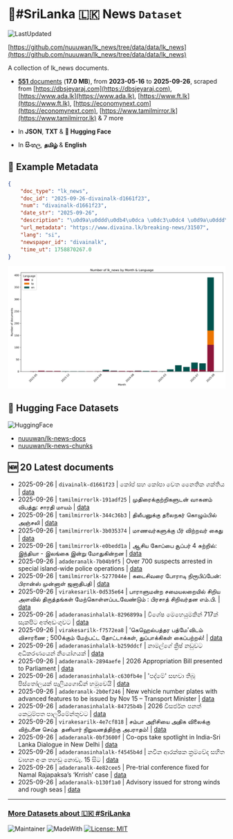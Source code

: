 # 📄#SriLanka 🇱🇰 News `Dataset`

![LastUpdated](https://img.shields.io/badge/last_updated-2025--09--26_12:39:16-green)

[https://github.com/nuuuwan/lk_news/tree/data/data/lk_news](https://github.com/nuuuwan/lk_news/tree/data/data/lk_news)

A collection of lk_news documents.

- [**551** documents](https://github.com/nuuuwan/lk_news/tree/data/data/lk_news) (**17.0 MB**), from **2023-05-16** to **2025-09-26**, scraped from [https://dbsjeyaraj.com](https://dbsjeyaraj.com), [https://www.ada.lk](https://www.ada.lk), [https://www.ft.lk](https://www.ft.lk), [https://economynext.com](https://economynext.com), [https://www.tamilmirror.lk](https://www.tamilmirror.lk) & 7 more

- In **JSON**, **TXT** & **🤗 Hugging Face**

- In **සිංහල**, **தமிழ்** & **English**

## 📝 Example Metadata

```json
{
    "doc_type": "lk_news",
    "doc_id": "2025-09-26-divainalk-d1661f23",
    "num": "divainalk-d1661f23",
    "date_str": "2025-09-26",
    "description": "\u0d9a\u0ddd\u0db4\u0dca \u0dc3\u0dc4 \u0d9a\u0ddd\u0db4\u0dcf \u0dc0\u0dd9\u0dad \u0db1\u0ddb\u0dad\u0dd2\u0d9a \u0dc1\u0d9a\u0dca\u0dad\u0dd2\u0dba",
    "url_metadata": "https://www.divaina.lk/breaking-news/31507",
    "lang": "si",
    "newspaper_id": "divainalk",
    "time_ut": 1758870267.0
}
```

![Chart](https://raw.githubusercontent.com/nuuuwan/lk_news/refs/heads/data/data/lk_news/docs_by_month_and_lang.png)

## 🤗 Hugging Face Datasets

![HuggingFace](https://img.shields.io/badge/-HuggingFace-FDEE21?style=for-the-badge&logo=HuggingFace)

- [nuuuwan/lk-news-docs](https://huggingface.co/datasets/nuuuwan/lk-news-docs)
- [nuuuwan/lk-news-chunks](https://huggingface.co/datasets/nuuuwan/lk-news-chunks)

## 🆕 20 Latest documents

- 2025-09-26 | `divainalk-d1661f23` | කෝප් සහ කෝපා වෙත නෛතික ශක්තිය | [data](https://github.com/nuuuwan/lk_news/tree/data/data/lk_news/2020s/2025/2025-09-26-divainalk-d1661f23)
- 2025-09-26 | `tamilmirrorlk-191adf25` | முதிரைக்குற்றிகளுடன் வாகனம் விபத்து: சாரதி மாயம் | [data](https://github.com/nuuuwan/lk_news/tree/data/data/lk_news/2020s/2025/2025-09-26-tamilmirrorlk-191adf25)
- 2025-09-26 | `tamilmirrorlk-344c36b3` | திலீபனுக்கு தலைநகர் கொழும்பில் அஞ்சலி | [data](https://github.com/nuuuwan/lk_news/tree/data/data/lk_news/2020s/2025/2025-09-26-tamilmirrorlk-344c36b3)
- 2025-09-26 | `tamilmirrorlk-3b035374` | மாணவர்களுக்கு பீர் விற்றவர் கைது | [data](https://github.com/nuuuwan/lk_news/tree/data/data/lk_news/2020s/2025/2025-09-26-tamilmirrorlk-3b035374)
- 2025-09-26 | `tamilmirrorlk-e0bedd1a` | ஆசிய கோப்பை சூப்பர் 4 சுற்றில்: இந்தியா - இலங்கை இன்று மோதுகின்றன | [data](https://github.com/nuuuwan/lk_news/tree/data/data/lk_news/2020s/2025/2025-09-26-tamilmirrorlk-e0bedd1a)
- 2025-09-26 | `adaderanalk-7b04b9f5` | Over 700 suspects arrested in special island-wide police operations | [data](https://github.com/nuuuwan/lk_news/tree/data/data/lk_news/2020s/2025/2025-09-26-adaderanalk-7b04b9f5)
- 2025-09-26 | `tamilmirrorlk-5277044e` | கடைசிவரை போ​ராடி நிரூபிப்​பேன்:  பிரான்ஸ் முன்னாள் ஜனாதிபதி | [data](https://github.com/nuuuwan/lk_news/tree/data/data/lk_news/2020s/2025/2025-09-26-tamilmirrorlk-5277044e)
- 2025-09-26 | `virakesarilk-0d535e64` | பாராளுமன்ற சமையலறையில் சிறிய அளவில் திருத்தங்கள் மேற்கொள்ளப்படவேண்டும் : பிரசாத் சிறிவர்தன எம்.பி. | [data](https://github.com/nuuuwan/lk_news/tree/data/data/lk_news/2020s/2025/2025-09-26-virakesarilk-0d535e64)
- 2025-09-26 | `adaderanasinhalalk-8296899a` | විශේෂ මෙහෙයුමකින් 717ක් සැකපිට අත්අඩංගුවට | [data](https://github.com/nuuuwan/lk_news/tree/data/data/lk_news/2020s/2025/2025-09-26-adaderanasinhalalk-8296899a)
- 2025-09-26 | `virakesarilk-f7572ea8` | ‘கெஹெல்பத்தர பத்மே’விடம் விசாரணை ; 500க்கும் மேற்பட்ட தோட்டாக்கள், துப்பாக்கிகள் கைப்பற்றல்! | [data](https://github.com/nuuuwan/lk_news/tree/data/data/lk_news/2020s/2025/2025-09-26-virakesarilk-f7572ea8)
- 2025-09-26 | `adaderanasinhalalk-b259ddcf` | නාමල්ගේ ක්‍රිෂ් නඩුවට අධිකරණයෙන් නියෝගයක් | [data](https://github.com/nuuuwan/lk_news/tree/data/data/lk_news/2020s/2025/2025-09-26-adaderanasinhalalk-b259ddcf)
- 2025-09-26 | `adaderanalk-2894aefe` | 2026 Appropriation Bill presented to Parliament | [data](https://github.com/nuuuwan/lk_news/tree/data/data/lk_news/2020s/2025/2025-09-26-adaderanalk-2894aefe)
- 2025-09-26 | `adaderanasinhalalk-c630fb4e` | 'පද්මේ' සඟවා තිබූ පිස්තෝලයක් පෑලියගොඩින් හමුවෙයි | [data](https://github.com/nuuuwan/lk_news/tree/data/data/lk_news/2020s/2025/2025-09-26-adaderanasinhalalk-c630fb4e)
- 2025-09-26 | `adaderanalk-2b0ef246` | New vehicle number plates with advanced features to be issued by Nov 15 – Transport Minister | [data](https://github.com/nuuuwan/lk_news/tree/data/data/lk_news/2020s/2025/2025-09-26-adaderanalk-2b0ef246)
- 2025-09-26 | `adaderanasinhalalk-84725b4b` | 2026 විසර්ජන පනත් කෙටුම්පත පාර්ලිමේන්තුවට | [data](https://github.com/nuuuwan/lk_news/tree/data/data/lk_news/2020s/2025/2025-09-26-adaderanasinhalalk-84725b4b)
- 2025-09-26 | `virakesarilk-4e7cf818` | சம்பா அரிசியை அதிக விலைக்கு விற்பனை செய்த  தனியார் நிறுவனத்திற்கு அபராதம்! | [data](https://github.com/nuuuwan/lk_news/tree/data/data/lk_news/2020s/2025/2025-09-26-virakesarilk-4e7cf818)
- 2025-09-26 | `adaderanalk-0bf3600f` | Co-ops take spotlight in India-Sri Lanka Dialogue in New Delhi | [data](https://github.com/nuuuwan/lk_news/tree/data/data/lk_news/2020s/2025/2025-09-26-adaderanalk-0bf3600f)
- 2025-09-26 | `adaderanasinhalalk-f4545b4d` | නවීන ආරක්ෂක ක්‍රමවේද සහිත වාහන අංක තහඩු නොවැ. 15 සිට | [data](https://github.com/nuuuwan/lk_news/tree/data/data/lk_news/2020s/2025/2025-09-26-adaderanasinhalalk-f4545b4d)
- 2025-09-26 | `adaderanalk-4e82cee5` | Pre-trial conference fixed for Namal Rajapaksa’s ‘Krrish’ case | [data](https://github.com/nuuuwan/lk_news/tree/data/data/lk_news/2020s/2025/2025-09-26-adaderanalk-4e82cee5)
- 2025-09-26 | `adaderanalk-b130f1a0` | Advisory issued for strong winds and rough seas | [data](https://github.com/nuuuwan/lk_news/tree/data/data/lk_news/2020s/2025/2025-09-26-adaderanalk-b130f1a0)

---

### [More Datasets about 🇱🇰 #SriLanka](https://github.com/nuuuwan/lk_datasets)

![Maintainer](https://img.shields.io/badge/maintainer-nuuuwan-red)
![MadeWith](https://img.shields.io/badge/made_with-python-blue)
[![License: MIT](https://img.shields.io/badge/License-MIT-yellow.svg)](https://opensource.org/licenses/MIT)
